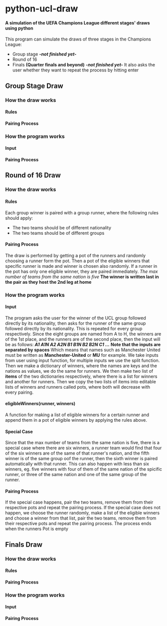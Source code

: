 # python-ucl-draw
#### A simulation of the UEFA Champions League different stages' draws using python

This program can simulate the draws of three stages in the Champions League:
* Group stage ***-not finished yet-***
* Round of 16
* Finals **(Quarter finals and beyond)** ***-not finished yet-***
It also asks the user whether they want to repeat the process by hitting enter

## Group Stage Draw
### How the draw works
#### **Rules**
#### **Pairing Process**


### How the program works
#### **Input**
#### **Pairing Process**

## Round of 16 Draw
### How the draw works
#### **Rules**
Each group winner is paired with a group runner, where the following rules should apply:
* The two teams should be of different nationality
* The two teams should be of different groups
#### **Pairing Process**
The draw is performed by getting a pot of the runners and randomly choosing a runner form the pot.
Then a pot of the eligible winners that specific runner is made and winner is chosen also randomly.
If a runner in the pot has only one eligible winner, they are paired immediately.
*The max number of teams from the same nation is five*
**The winner is written last in the pair as they host the 2nd leg at home**

### How the program works
#### **Input**
The program asks the user for the winner of the UCL group followed directly by its nationality, then asks for the runner of the same group followed directly by its nationality.
This is repeated for every group respectively.
Since the eight groups are named from A to H, the winners are of the 1st place, and the runners are of the second place, then the input will be as follows:
***A1 A1N A2 A2N B1 B1N B2 B2N C1 ...***
**Note that the inputs are separated by spaces**
Which means that names such as Manchester United must be written as **Manchester-United** or **MU** for example.
We take inputs from user using input function, for multiple inputs we use the split function.
Then we make a dictionary of winners, where the names are keys and the nations as values, we do the same for runners.
We then make two list of **items** of the two dictionaries respectively, where there is a list for winners and another for runners.
Then we copy the two lists of items into editable lists of winners and runners called pots, where both will  decrease with every pairing.
#### **eligibleWinners(runner, winners)**
A function for making a list of eligible winners for a certain runner and append them in a pot of eligible winners by applying the rules above.
#### **Special Case**
Since that the max number of teams from the same nation is five, there is a special case where there are six winners, a runner team would find that four of the six winners are of the same of that runner's nation, and the fifth winner is of the same group oof the runner, then the sixth winner is paired automatically with that runner.
This can also happen with less than six winners, eg. five winners with four of them of the same nation of the spicific runner, or three of the same nation and one of the same group of the runner.
#### **Pairing Process**
If the special case happens, pair the two teams, remove them from their respective pots and repeat the pairing process.
If the special case does not happen, we choose the runner randomly, make a list of the eligible winners and choose a winner from that list, pair the two teams, remove them from their respective pots and repeat the pairing process.
The process ends when the runners Pot is empty

## Finals Draw
### How the draw works
#### **Rules**
#### **Pairing Process**


### How the program works
#### **Input**
#### **Pairing Process**